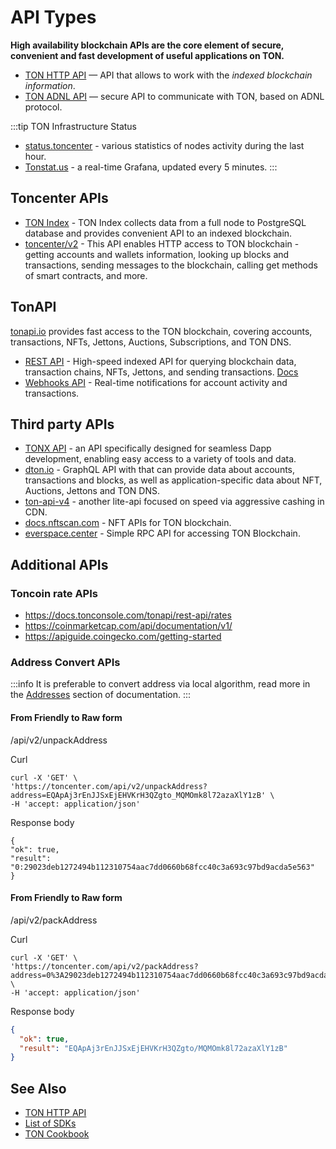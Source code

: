 # API Types

**High availability blockchain APIs are the core element of secure, convenient and fast development of useful applications on TON.**

- [TON HTTP API](/v3/guidelines/dapps/apis-sdks/ton-http-apis) — API that allows to work with the _indexed blockchain information_.
- [TON ADNL API](/v3/guidelines/dapps/apis-sdks/ton-adnl-apis) — secure API to communicate with TON, based on ADNL protocol.
  
:::tip TON Infrastructure Status
* [status.toncenter](https://status.toncenter.com/) - various statistics of nodes activity during the last hour.
* [Tonstat.us](https://tonstat.us/) - a real-time Grafana, updated every 5 minutes.
:::

## Toncenter APIs
- [TON Index](https://toncenter.com/api/v3/) - TON Index collects data from a full node to PostgreSQL database and provides convenient API to an indexed blockchain.
- [toncenter/v2](https://toncenter.com/) - This API enables HTTP access to TON blockchain - getting accounts and wallets information, looking up blocks and transactions, sending messages to the blockchain, calling get methods of smart contracts, and more.

## TonAPI

[tonapi.io](tonapi.io) provides fast access to the TON blockchain, covering accounts, transactions, NFTs, Jettons, Auctions, Subscriptions, and TON DNS.

- [REST API](https://tonapi.io/api-v2) - High-speed indexed API for querying blockchain data, transaction chains, NFTs, Jettons, and sending transactions. [Docs](https://docs.tonconsole.com/tonapi/rest-api)
- [Webhooks API](https://docs.tonconsole.com/tonapi/webhooks-api) - Real-time notifications for account activity and transactions.

## Third party APIs
- [TONX API](https://docs.tonxapi.com/) - an API specifically designed for seamless Dapp development, enabling easy access to a variety of tools and data.
- [dton.io](https://dton.io/graphql/) - GraphQL API with that can provide data about accounts, transactions and blocks, as well as application-specific data about NFT, Auctions, Jettons and TON DNS.
- [ton-api-v4](https://mainnet-v4.tonhubapi.com) - another lite-api focused on speed via aggressive cashing in CDN.
- [docs.nftscan.com](https://docs.nftscan.com/reference/ton/model/asset-model) - NFT APIs for TON blockchain.
- [everspace.center](https://everspace.center/toncoin) - Simple RPC API for accessing TON Blockchain.


## Additional APIs

### Toncoin rate APIs

* https://docs.tonconsole.com/tonapi/rest-api/rates
* https://coinmarketcap.com/api/documentation/v1/ 
* https://apiguide.coingecko.com/getting-started


### Address Convert APIs


:::info
It is preferable to convert address via local algorithm, read more in the [Addresses](/v3/documentation/smart-contracts/addresses) section of documentation.
:::


#### From Friendly to Raw form

/api/v2/unpackAddress

Curl
```curl
curl -X 'GET' \
'https://toncenter.com/api/v2/unpackAddress?address=EQApAj3rEnJJSxEjEHVKrH3QZgto_MQMOmk8l72azaXlY1zB' \
-H 'accept: application/json'
```

Response body
```curl
{
"ok": true,
"result": "0:29023deb1272494b112310754aac7dd0660b68fcc40c3a693c97bd9acda5e563"
}
```

#### From Friendly to Raw form

/api/v2/packAddress

Curl
```curl
curl -X 'GET' \
'https://toncenter.com/api/v2/packAddress?address=0%3A29023deb1272494b112310754aac7dd0660b68fcc40c3a693c97bd9acda5e563' \
-H 'accept: application/json'
```

Response body
```json
{
  "ok": true,
  "result": "EQApAj3rEnJJSxEjEHVKrH3QZgto/MQMOmk8l72azaXlY1zB"
}
```



## See Also
* [TON HTTP API](/v3/guidelines/dapps/apis-sdks/ton-http-apis)
* [List of SDKs](/v3/guidelines/dapps/apis-sdks/sdk)
* [TON Cookbook](/v3/guidelines/dapps/cookbook)
